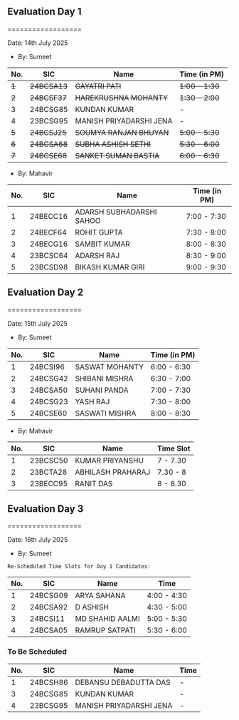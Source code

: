 ## Evaluation Day 1
==================

Date: 14th July 2025

- By: Sumeet

| No. | SIC        | Name                     | Time (in PM)   |
|-----|------------|--------------------------|----------------|
| ~~1~~   | ~~24BCSA13~~   | ~~GAYATRI PATI~~             | ~~1:00 - 1:30~~    |
| ~~2~~   | ~~24BCSF37~~   | ~~HAREKRUSHNA MOHANTY~~      | ~~1:30 - 2:00~~    |
| 3   | 24BCSG85   | KUNDAN KUMAR             | -    |
| 4   | 23BCSG95   | MANISH PRIYADARSHI JENA  | -    |
| ~~5~~   | ~~24BCSJ25~~   | ~~SOUMYA RANJAN BHUYAN~~     | ~~5:00 - 5:30~~    |
| ~~6~~   | ~~24BCSA68~~   | ~~SUBHA ASHISH SETHI~~       | ~~5:30 - 6:00~~    |
| ~~7~~   | ~~24BCSE68~~   | ~~SANKET SUMAN BASTIA~~      | ~~6:00 - 6:30~~    |


- By: Mahavir

| No.  | SIC        | Name                     | Time (in PM)   |
|------|------------|--------------------------|----------------|
| 1    | 24BECC16   | ADARSH SUBHADARSHI SAHOO | 7:00 - 7:30    |
| 2    | 24BECF64   | ROHIT GUPTA              | 7:30 - 8:00    |
| 3    | 24BECG16   | SAMBIT KUMAR             | 8:00 - 8:30    |
| 4    | 23BCSC64   | ADARSH RAJ               | 8:30 - 9:00    |
| 5    | 23BCSD98   | BIKASH KUMAR GIRI        | 9:00 - 9:30    |


## Evaluation Day 2
==================

Date: 15th July 2025

- By: Sumeet

| No. | SIC        | Name                     | Time (in PM)   |
|-----|------------|--------------------------|----------------|
| 1   | 24BCSI96   | SASWAT MOHANTY           | 6:00 - 6:30    |
| 2   | 24BCSG42   | SHIBANI MISHRA           | 6:30 - 7:00    |
| 3   | 24BCSA50   | SUHANI PANDA             | 7:00 - 7:30    |
| 4   | 24BCSG23   | YASH RAJ                 | 7:30 - 8:00    |
| 5   | 24BCSE60   | SASWATI MISHRA           | 8:00 - 8:30    |


- By: Mahavir

| No.  | SIC        | Name                     | Time Slot |
|------|------------|--------------------------|-----------|
| 1    | 23BCSC50   | KUMAR PRIYANSHU          | 7 - 7.30  |
| 2    | 23BCTA28   | ABHILASH PRAHARAJ        | 7.30 - 8  |
| 3    | 23BECC95   | RANIT DAS                | 8 - 8.30  |

## Evaluation Day 3
==================

Date: 16th July 2025

- By: Sumeet

`Re-Scheduled Time Slots for Day 1 Candidates:`

| No. | SIC        | Name                     | Time           |
|-----|------------|--------------------------|----------------|
| 1   | 24BCSG09   | ARYA SAHANA              | 4:00 - 4:30    |
| 2   | 24BCSA92   | D ASHISH                 | 4:30 - 5:00    |
| 3   | 24BCSI11   | MD SHAHID AALMI          | 5:00 - 5:30    |
| 4   | 24BCSA05   | RAMRUP SATPATI           | 5:30 - 6:00    |

### To Be Scheduled
| No. | SIC        | Name                     | Time           |
|-----|------------|--------------------------|----------------|
| 1   | 24BCSH86   | DEBANSU DEBADUTTA DAS    | -              |
| 3   | 24BCSG85   | KUNDAN KUMAR             | -              |
| 4   | 23BCSG95   | MANISH PRIYADARSHI JENA  | -              |
